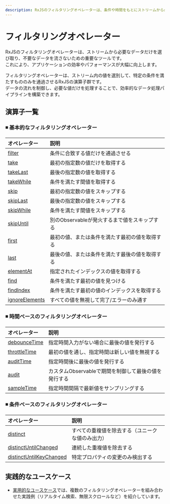 ```yaml
---
description: RxJSのフィルタリングオペレーターは、条件や時間をもとにストリームから必要なデータのみを抽出するために使用され、パフォーマンス向上に貢献します。
---
```


# フィルタリングオペレーター

RxJSのフィルタリングオペレーターは、ストリームから必要なデータだけを選び取り、不要なデータを流さないための重要なツールです。  
これにより、アプリケーションの効率やパフォーマンスが大幅に向上します。

フィルタリングオペレーターは、ストリーム内の値を選別して、特定の条件を満たすもののみを通過させるRxJSの演算子群です。  
データの流れを制御し、必要な値だけを処理することで、効率的なデータ処理パイプラインを構築できます。


## 演算子一覧
### ◾ 基本的なフィルタリングオペレーター

| オペレーター | 説明 |
|:---|:---|
| [filter](./filter) | 条件に合致する値だけを通過させる |
| [take](./take) | 最初の指定数の値だけを取得する |
| [takeLast](./takeLast) | 最後の指定数の値を取得する |
| [takeWhile](./takeWhile) | 条件を満たす間値を取得する |
| [skip](./skip) | 最初の指定数の値をスキップする |
| [skipLast](./skipLast) | 最後の指定数の値をスキップする |
| [skipWhile](./skipWhile) | 条件を満たす間値をスキップする |
| [skipUntil](./skipUntil) | 別のObservableが発火するまで値をスキップする |
| [first](./first) | 最初の値、または条件を満たす最初の値を取得する |
| [last](./last) | 最後の値、または条件を満たす最後の値を取得する |
| [elementAt](./elementAt) | 指定されたインデックスの値を取得する |
| [find](./find) | 条件を満たす最初の値を見つける |
| [findIndex](./findIndex) | 条件を満たす最初の値のインデックスを取得する |
| [ignoreElements](./ignoreElements) | すべての値を無視して完了/エラーのみ通す |


### ◾ 時間ベースのフィルタリングオペレーター

| オペレーター | 説明 |
|:---|:---|
| [debounceTime](./debounceTime) | 指定時間入力がない場合に最後の値を発行する |
| [throttleTime](./throttleTime) | 最初の値を通し、指定時間は新しい値を無視する |
| [auditTime](./auditTime) | 指定時間後に最後の値を発行する |
| [audit](./audit) | カスタムObservableで期間を制御して最後の値を発行する |
| [sampleTime](./sampleTime) | 指定時間間隔で最新値をサンプリングする |
 

### ◾ 条件ベースのフィルタリングオペレーター

| オペレーター | 説明 |
|:---|:---|
| [distinct](./distinct) | すべての重複値を除去する（ユニークな値のみ出力） |
| [distinctUntilChanged](./distinctUntilChanged) | 連続した重複値を除去する |
| [distinctUntilKeyChanged](./distinctUntilKeyChanged) | 特定プロパティの変更のみ検出する |
 

## 実践的なユースケース

- [実用的なユースケース](./practical-use-cases.md)では、複数のフィルタリングオペレーターを組み合わせた実践例（リアルタイム検索、無限スクロールなど）を紹介しています。
